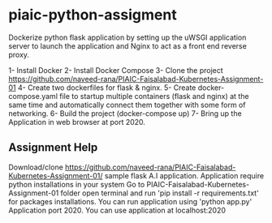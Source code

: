 # piaic-python-assigment
Dockerize python flask application by setting up the uWSGI application server to launch the application and Nginx to act as a front end reverse proxy.

1- Install Docker
2- Install Docker Compose
3- Clone the project https://github.com/naveed-rana/PIAIC-Faisalabad-Kubernetes-Assignment-01
4- Create two dockerfiles for flask & nginx.
5- Create docker-compose.yaml file to startup multiple containers (flask and nginx) at the same time and automatically connect them together with some form of networking.
6- Build the project (docker-compose up)
7- Bring up the Application in web browser at port 2020.


Assignment Help
-----------------------------------------------------------------------------------------------------------------------------
Download/clone https://github.com/naveed-rana/PIAIC-Faisalabad-Kubernetes-Assignment-01/ sample flask A.I application.
Application require python installations in your system
Go to PIAIC-Faisalabad-Kubernetes-Assignment-01 folder open terminal and run 'pip install -r requirements.txt' for packages installations.
You can run application using 'python app.py'
Application port 2020.
You can use application at localhost:2020
